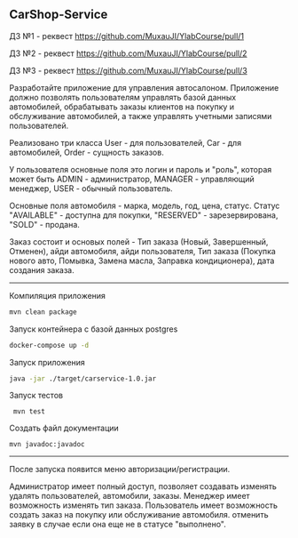 ## CarShop-Service

ДЗ №1 - реквест https://github.com/MuxauJI/YlabCourse/pull/1

ДЗ №2 - реквест https://github.com/MuxauJI/YlabCourse/pull/2

ДЗ №3 - реквест https://github.com/MuxauJI/YlabCourse/pull/3

Разработайте приложение для управления автосалоном. Приложение должно позволять пользователям управлять базой данных автомобилей, обрабатывать заказы клиентов на покупку и обслуживание автомобилей, а также управлять учетными записями пользователей.

Реализовано три класса User - для пользователей, Car - для автомобилей, Order - сущность заказов.

У пользователя основные поля это логин и пароль и "роль", которая может быть ADMIN - администратор, MANAGER - управляющий менеджер, USER - обычный пользователь.

Основные поля автомобиля - марка, модель, год, цена, статус. Статус "AVAILABLE" - доступна для покупки, "RESERVED" - зарезервирована, "SOLD" - продана.

Заказ состоит и основых полей - Тип заказа (Новый, Завершенный, Отменен), айди автомобиля, айди пользователя, Тип заказа (Покупка нового авто, Помывка, Замена масла, Заправка кондиционера), дата создания заказа.

---

Компиляция приложения

```bash
mvn clean package
```

Запуск контейнера с базой данных postgres

```bash
docker-compose up -d
```

Запуск приложения

```bash 
java -jar ./target/carservice-1.0.jar
```

Запуск тестов

` 
mvn test
`


Создать файл документации

`mvn javadoc:javadoc`

---

После запуска появится меню авторизации/регистрации.

Администратор имеет полный доступ, позволяет создавать изменять удалять пользователей, автомобили, заказы.
Менеджер имеет возможность изменять тип заказа.
Пользователь имеет возможность создать заказ на покупку или обслуживание автомобиля. отменить заявку в случае если она еще не в статусе "выполнено".

